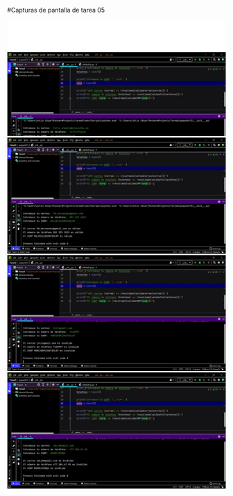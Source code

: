 #Capturas de pantalla de tarea 05

<img src="imagenes/img_1.jpg">

<img src="imagenes/img_2.jpg">

<img src="imagenes/img_3.jpg">

<img src="imagenes/img_4.jpg">
